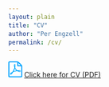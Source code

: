 ```yaml
---
layout: plain
title: "CV"
author: "Per Engzell"
permalink: /cv/
---
```



![](pdf.jpg)
[Click here for CV (PDF)](https://github.com/pengzell/pengzell.github.io/blob/master/_content/Curriculum_Vitae.pdf)


